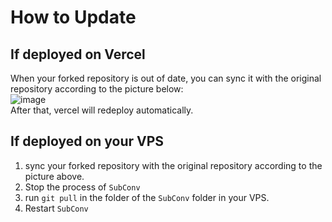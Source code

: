 # How to Update

## If deployed on Vercel
When your forked repository is out of date, you can sync it with the original repository according to the picture below:  
![image](/assets/deploy/update.png)  
After that, vercel will redeploy automatically.  

## If deployed on your VPS
1. sync your forked repository with the original repository according to the picture above.  
2. Stop the process of `SubConv`  
3. run `git pull` in the folder of the `SubConv` folder in your VPS.  
4. Restart `SubConv`  

